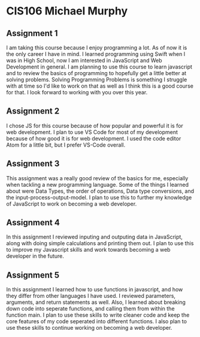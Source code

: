 # CIS106 Michael Murphy

## Assignment 1

I am taking this course because I enjoy programming a lot. As of now it is the only career I have in mind. I learned programming using Swift when I was in High School, now I am interested in JavaScript and Web Development in general. I am planning to use this course to learn javascript and to review the basics of programming to hopefully get a little better at solving problems. Solving Programming Problems is something I struggle with at time so I'd like to work on that as well as I think this is a good course for that. I look forward to working with you over this year. 

## Assignment 2

I chose JS for this course because of how popular and powerful it is for web development. I plan to use VS Code for most of my development because of how good it is for web development. I used the code editor Atom for a little bit, but I prefer VS-Code overall.

## Assignment 3

This assignment was a really good review of the basics for me, especially when tackling a new programming language. Some of the things I learned about were Data Types, the order of operations, Data type conversions, and the input-process-output-model. I plan to use this to further my knowledge of JavaScript to work on becoming a web developer. 

## Assignment 4

In this assignment I reviewed inputing and outputing data in JavaScript, along with doing simple calculations and printing them out. I plan to use this to improve my Javascript skills and work towards becoming a web developer in the future.
 
## Assignment 5

In this assignment I learned how to use functions in javascript, and how they differ from other languages I have used. I reviewed parameters, arguments, and return statements as well. Also, I learned about breaking down code into seperate functions, and calling them from within the function main. I plan to use these skills to write cleaner code and keep the core features of my code seperated into different functions. I also plan to use these skills to continue working on becoming a web developer. 
